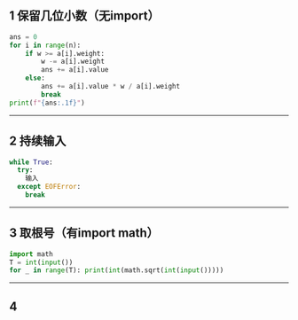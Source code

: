 ## 1 保留几位小数（无import）
```python
ans = 0
for i in range(n):
    if w >= a[i].weight:
        w -= a[i].weight
        ans += a[i].value
    else:
        ans += a[i].value * w / a[i].weight
        break
print(f"{ans:.1f}")
```

-------

## 2 持续输入
```python
while True:
  try:
    输入
  except EOFError:
    break
```

------

## 3 取根号（有import math）
```python
import math
T = int(input())
for _ in range(T): print(int(math.sqrt(int(input()))))
```

------

## 4
